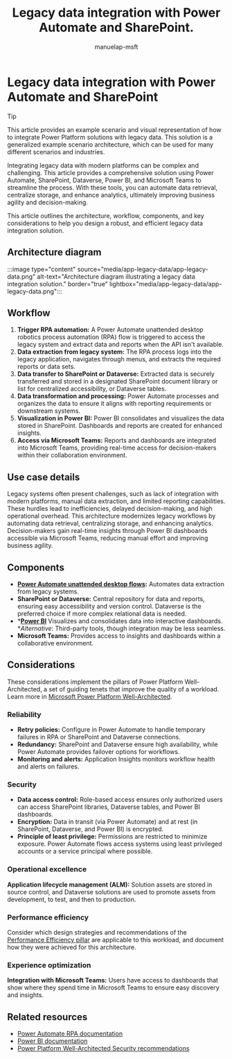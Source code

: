 ﻿---
title: Legacy data integration with Power Automate and SharePoint.
description: Learn how to integrate legacy data with modern platforms using Power Automate, SharePoint, Dataverse, Power BI, and Microsoft Teams.
#customer intent: As a Power Platform user, I want to integrate legacy data with modern platforms so that I can streamline data retrieval and enhance analytics.
author: manuelap-msft
ms.subservice: architecture-center
ms.topic: example-scenario
ms.date: 03/21/2025
ms.author: mapichle
ms.reviewer: pankajsharma2087
contributors: 
  - manuelap-msft
search.audienceType: 
  - admin
  - flowmaker
---

# Legacy data integration with Power Automate and SharePoint

> [!TIP]
> This article provides an example scenario and visual representation of how to integrate Power Platform solutions with legacy data. This solution is a generalized example scenario architecture, which can be used for many different scenarios and industries.




Integrating legacy data with modern platforms can be complex and challenging. This article provides a comprehensive solution using Power Automate, SharePoint, Dataverse, Power BI, and Microsoft Teams to streamline the process. With these tools, you can automate data retrieval, centralize storage, and enhance analytics, ultimately improving business agility and decision-making.

This article outlines the architecture, workflow, components, and key considerations to help you design a robust, and efficient legacy data integration solution.



## Architecture diagram

:::image type="content" source="media/app-legacy-data/app-legacy-data.png" alt-text="Architecture diagram illustrating a legacy data integration solution." border="true" lightbox="media/app-legacy-data/app-legacy-data.png":::

## Workflow

1. **Trigger RPA automation:** A Power Automate unattended desktop robotics process automation (RPA) flow is triggered to access the legacy system and extract data and reports when the API isn't available.
1. **Data extraction from legacy system:** The RPA process logs into the legacy application, navigates through menus, and extracts the required reports or data sets.
1. **Data transfer to SharePoint or Dataverse:** Extracted data is securely transferred and stored in a designated SharePoint document library or list for centralized accessibility, or Dataverse tables.
1. **Data transformation and processing:** Power Automate processes and organizes the data to ensure it aligns with reporting requirements or downstream systems.
1. **Visualization in Power BI:** Power BI consolidates and visualizes the data stored in SharePoint. Dashboards and reports are created for enhanced insights.
1. **Access via Microsoft Teams:** Reports and dashboards are integrated into Microsoft Teams, providing real-time access for decision-makers within their collaboration environment.

## Use case details

Legacy systems often present challenges, such as lack of integration with modern platforms, manual data extraction, and limited reporting capabilities. These hurdles lead to inefficiencies, delayed decision-making, and high operational overhead. This architecture modernizes legacy workflows by automating data retrieval, centralizing storage, and enhancing analytics. Decision-makers gain real-time insights through Power BI dashboards accessible via Microsoft Teams, reducing manual effort and improving business agility.

## Components

- **[Power Automate unattended desktop flows](/power-automate/desktop-flows/run-unattended-desktop-flows):** Automates data extraction from legacy systems.
- **SharePoint or Dataverse:** Central repository for data and reports, ensuring easy accessibility and version control. Dataverse is the preferred choice if more complex relational data is needed.
- ***[Power BI](/power-bi/)** Visualizes and consolidates data into interactive dashboards.  
**Alternative*: Third-party tools, though integration may be less seamless.
- **Microsoft Teams:** Provides access to insights and dashboards within a collaborative environment.

## Considerations

These considerations implement the pillars of Power Platform Well-Architected, a set of guiding tenets that improve the quality of a workload. Learn more in [Microsoft Power Platform Well-Architected](/power-platform/well-architected/).

### Reliability

- **Retry policies:** Configure in Power Automate to handle temporary failures in RPA or SharePoint and Dataverse connections.
- **Redundancy:** SharePoint and Dataverse ensure high availability, while Power Automate provides failover options for workflows.
- **Monitoring and alerts:** Application Insights monitors workflow health and alerts on failures.

### Security

- **Data access control:** Role-based access ensures only authorized users can access SharePoint libraries, Dataverse tables, and Power BI dashboards.
- **Encryption:** Data in transit (via Power Automate) and at rest (in SharePoint, Dataverse, and Power BI) is encrypted.
- **Principle of least privilege:** Permissions are restricted to minimize exposure. Power Automate flows access systems using least privileged accounts or a service principal where possible.

### Operational excellence

**Application lifecycle management (ALM):** Solution assets are stored in source control, and Dataverse solutions are used to promote assets from development, to test, and then to production.

### Performance efficiency

Consider which design strategies and recommendations of the [Performance Efficiency pillar](/power-platform/well-architected/performance-efficiency/checklist) are applicable to this workload, and document how they were achieved for this architecture.

### Experience optimization

**Integration with Microsoft Teams:** Users have access to dashboards that show where they spend time in Microsoft Teams to ensure easy discovery and insights.

## Related resources

- [Power Automate RPA documentation](/power-automate/desktop-flows/introduction)
- [Power BI documentation](/power-bi)
- [Power Platform Well-Architected Security recommendations](/power-platform/well-architected/security/)
